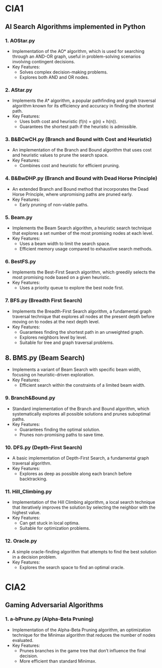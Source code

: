 
# CIA1
## AI Search Algorithms implemented in Python
### 1. AOStar.py
- Implementation of the AO* algorithm, which is used for searching through an AND-OR graph, useful in problem-solving scenarios involving contingent decisions.
- Key Features:
    - Solves complex decision-making problems.
    - Explores both AND and OR nodes.
### 2. AStar.py
- Implements the A* algorithm, a popular pathfinding and graph traversal algorithm known for its efficiency and accuracy in finding the shortest path.
- Key Features:
    - Uses both cost and heuristic (f(n) = g(n) + h(n)).
    - Guarantees the shortest path if the heuristic is admissible.
### 3. B&BCwCH.py (Branch and Bound with Cost and Heuristic)
- An implementation of the Branch and Bound algorithm that uses cost and heuristic values to prune the search space.
- Key Features:
    - Combines cost and heuristic for efficient pruning.
### 4. B&BwDHP.py (Branch and Bound with Dead Horse Principle)
- An extended Branch and Bound method that incorporates the Dead Horse Principle, where unpromising paths are pruned early.
- Key Features:
    - Early pruning of non-viable paths.
### 5. Beam.py
- Implements the Beam Search algorithm, a heuristic search technique that explores a set number of the most promising nodes at each level.
- Key Features:
    - Uses a beam width to limit the search space.
    - Efficient memory usage compared to exhaustive search methods.
### 6. BestFS.py
- Implements the Best-First Search algorithm, which greedily selects the most promising node based on a given heuristic.
- Key Features:
    - Uses a priority queue to explore the best node first.
### 7. BFS.py (Breadth First Search)
- Implements the Breadth-First Search algorithm, a fundamental graph traversal technique that explores all nodes at the present depth before moving on to nodes at the next depth level.
- Key Features:
    - Guarantees finding the shortest path in an unweighted graph.
    - Explores neighbors level by level.
    - Suitable for tree and graph traversal problems.
## 8. BMS.py (Beam Search)
- Implements a variant of Beam Search with specific beam width, focusing on heuristic-driven exploration.
- Key Features:
    - Efficient search within the constraints of a limited beam width.
### 9. Branch&Bound.py
- Standard implementation of the Branch and Bound algorithm, which systematically explores all possible solutions and prunes suboptimal paths.
- Key Features:
    - Guarantees finding the optimal solution.
    - Prunes non-promising paths to save time.
### 10. DFS.py (Depth-First Search)
- A basic implementation of Depth-First Search, a fundamental graph traversal algorithm.
- Key Features:
    - Explores as deep as possible along each branch before backtracking.
### 11. Hill_Climbing.py
- Implementation of the Hill Climbing algorithm, a local search technique that iteratively improves the solution by selecting the neighbor with the highest value.
- Key Features:
    - Can get stuck in local optima.
    - Suitable for optimization problems.
### 12. Oracle.py
- A simple oracle-finding algorithm that attempts to find the best solution in a decision problem.
- Key Features:
    - Explores the search space to find an optimal oracle.
# CIA2
## Gaming Adversarial Algorithms
### 1. a-bPrune.py (Alpha-Beta Pruning)
- Implementation of the Alpha-Beta Pruning algorithm, an optimization technique for the Minimax algorithm that reduces the number of nodes evaluated.
- Key Features:
    - Prunes branches in the game tree that don’t influence the final decision.
    - More efficient than standard Minimax.